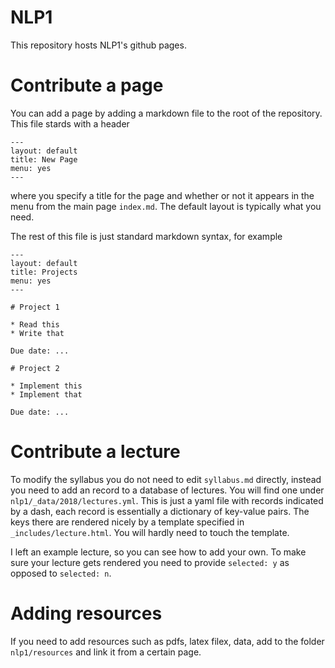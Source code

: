 # NLP1

This repository hosts NLP1's github pages.


# Contribute a page

You can add a page by adding a markdown file to the root of the repository. This file stards with a header

```
---
layout: default
title: New Page
menu: yes
---
```

where you specify a title for the page and whether or not it appears in the menu from the main page `index.md`. The default layout is typically what you need.

The rest of this file is just standard markdown syntax, for example

```
---
layout: default
title: Projects
menu: yes
---

# Project 1

* Read this 
* Write that

Due date: ...

# Project 2

* Implement this
* Implement that

Due date: ...
```

# Contribute a lecture

To modify the syllabus you do not need to edit `syllabus.md` directly, instead you need to add an record to a database of lectures. You will find one under `nlp1/_data/2018/lectures.yml`. This is just a yaml file with records indicated by a dash, each record is essentially a dictionary of key-value pairs. The keys there are rendered nicely by a template specified in `_includes/lecture.html`. You will hardly need to touch the template. 

I left an example lecture, so you can see how to add your own. To make sure your lecture gets rendered you need to provide `selected: y` as opposed to `selected: n`.

# Adding resources

If you need to add resources such as pdfs, latex filex, data, add to the folder `nlp1/resources` and link it from a certain page.

